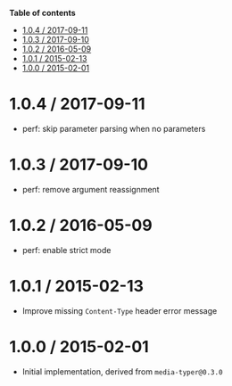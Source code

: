 <!-- START doctoc generated TOC please keep comment here to allow auto update -->
<!-- DON'T EDIT THIS SECTION, INSTEAD RE-RUN doctoc TO UPDATE -->
**Table of contents**

- [1.0.4 / 2017-09-11](#104--2017-09-11)
- [1.0.3 / 2017-09-10](#103--2017-09-10)
- [1.0.2 / 2016-05-09](#102--2016-05-09)
- [1.0.1 / 2015-02-13](#101--2015-02-13)
- [1.0.0 / 2015-02-01](#100--2015-02-01)

<!-- END doctoc generated TOC please keep comment here to allow auto update -->

1.0.4 / 2017-09-11
==================

  * perf: skip parameter parsing when no parameters

1.0.3 / 2017-09-10
==================

  * perf: remove argument reassignment

1.0.2 / 2016-05-09
==================

  * perf: enable strict mode

1.0.1 / 2015-02-13
==================

  * Improve missing `Content-Type` header error message

1.0.0 / 2015-02-01
==================

  * Initial implementation, derived from `media-typer@0.3.0`
